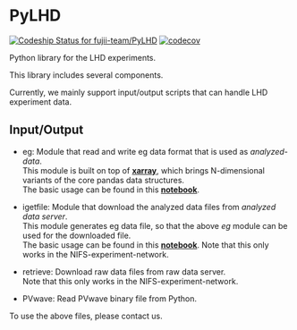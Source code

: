 # PyLHD
[ ![Codeship Status for fujii-team/PyLHD](https://app.codeship.com/projects/182eea20-a307-0134-2faa-0a9a91773973/status?branch=master)](https://app.codeship.com/projects/190161)
[![codecov](https://codecov.io/gh/fujii-team/PyLHD/branch/master/graph/badge.svg?token=KPHjGOJeMr)](https://codecov.io/gh/fujii-team/PyLHD)


Python library for the LHD experiments.

This library includes several components.

Currently, we mainly support input/output scripts that can handle LHD experiment data.

## Input/Output
+ eg: Module that read and write eg data format that is used as *analyzed-data*.  
This module is built on top of [**xarray**](http://xarray.pydata.org/),
which brings N-dimensional variants of the core pandas data structures.  
The basic usage can be found in this [**notebook**](notebooks/eg.ipynb).

+ igetfile: Module that download the analyzed data files from *analyzed data server*.  
This module generates eg data file,
so that the above *eg* module can be used for the downloaded file.  
The basic usage can be found in this [**notebook**](notebooks/igetfile.ipynb).
Note that this only works in the NIFS-experiment-network.

+ retrieve: Download raw data files from raw data server.  
Note that this only works in the NIFS-experiment-network.



+ PVwave: Read PVwave binary file from Python.

To use the above files, please contact us.
